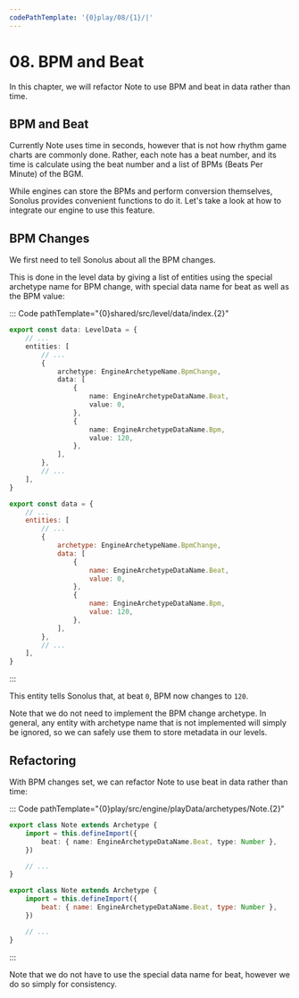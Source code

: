 ```yaml
---
codePathTemplate: '{0}play/08/{1}/|'
---
```


# 08. BPM and Beat

In this chapter, we will refactor Note to use BPM and beat in data rather than time.

## BPM and Beat

Currently Note uses time in seconds, however that is not how rhythm game charts are commonly done. Rather, each note has a beat number, and its time is calculate using the beat number and a list of BPMs (Beats Per Minute) of the BGM.

While engines can store the BPMs and perform conversion themselves, Sonolus provides convenient functions to do it. Let's take a look at how to integrate our engine to use this feature.

## BPM Changes

We first need to tell Sonolus about all the BPM changes.

This is done in the level data by giving a list of entities using the special archetype name for BPM change, with special data name for beat as well as the BPM value:

::: Code pathTemplate="{0}shared/src/level/data/index.{2}"

```ts
export const data: LevelData = {
    // ...
    entities: [
        // ...
        {
            archetype: EngineArchetypeName.BpmChange,
            data: [
                {
                    name: EngineArchetypeDataName.Beat,
                    value: 0,
                },
                {
                    name: EngineArchetypeDataName.Bpm,
                    value: 120,
                },
            ],
        },
        // ...
    ],
}
```

```js
export const data = {
    // ...
    entities: [
        // ...
        {
            archetype: EngineArchetypeName.BpmChange,
            data: [
                {
                    name: EngineArchetypeDataName.Beat,
                    value: 0,
                },
                {
                    name: EngineArchetypeDataName.Bpm,
                    value: 120,
                },
            ],
        },
        // ...
    ],
}
```

:::

This entity tells Sonolus that, at beat `0`, BPM now changes to `120`.

Note that we do not need to implement the BPM change archetype. In general, any entity with archetype name that is not implemented will simply be ignored, so we can safely use them to store metadata in our levels.

## Refactoring

With BPM changes set, we can refactor Note to use beat in data rather than time:

::: Code pathTemplate="{0}play/src/engine/playData/archetypes/Note.{2}"

```ts
export class Note extends Archetype {
    import = this.defineImport({
        beat: { name: EngineArchetypeDataName.Beat, type: Number },
    })

    // ...
}
```

```js
export class Note extends Archetype {
    import = this.defineImport({
        beat: { name: EngineArchetypeDataName.Beat, type: Number },
    })

    // ...
}
```

:::

Note that we do not have to use the special data name for beat, however we do so simply for consistency.

